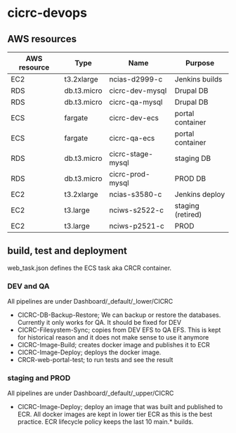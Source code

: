 # cicrc-devops

## AWS resources

| AWS resource | Type        | Name              | Purpose           |
|--------------|-------------|-------------------|-------------------|
| EC2          | t3.2xlarge  | ncias-d2999-c     | Jenkins builds    |
| RDS          | db.t3.micro | cicrc-dev-mysql   | Drupal DB         |
| RDS          | db.t3.micro | cicrc-qa-mysql    | Drupal DB         |
| ECS          | fargate     | cicrc-dev-ecs     | portal container  |
| ECS          | fargate     | cicrc-qa-ecs      | portal container  |
| RDS          | db.t3.micro | cicrc-stage-mysql | staging DB        |
| RDS          | db.t3.micro | cicrc-prod-mysql  | PROD DB           |
| EC2          | t3.2xlarge  | ncias-s3580-c     | Jenkins deploy    |
| EC2          | t3.large    | nciws-s2522-c     | staging (retired) |
| EC2          | t3.large    | nciws-p2521-c     | PROD              |

## build, test and deployment

web_task.json defines the ECS task aka CRCR container.

### DEV and QA
All pipelines are under Dashboard/_default/_lower/CICRC

* CICRC-DB-Backup-Restore; We can backup or restore the databases. Currently it only works for QA. It should be fixed
for DEV
* CICRC-Filesystem-Sync; copies from DEV EFS to QA EFS. This is kept for historical reason and it does not make sense
to use it anymore
* CICRC-Image-Build; creates docker image and publishes it to ECR
* CICRC-Image-Deploy; deploys the docker image. 
* CRCR-web-portal-test; to run tests and see the result

### staging and PROD
All pipelines are under Dashboard/_default/_upper/CICRC
* CICRC-Image-Deploy; deploy an image that was built and published to ECR. All docker images are kept in lower tier ECR
as this is the best practice. ECR lifecycle policy keeps the last 10 main.* builds.